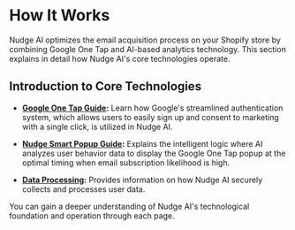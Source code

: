 # How It Works

Nudge AI optimizes the email acquisition process on your Shopify store by combining Google One Tap and AI-based analytics technology. This section explains in detail how Nudge AI's core technologies operate.

## Introduction to Core Technologies

- **[Google One Tap Guide](../../features-integrations/google-one-tap/index.md):** Learn how Google's streamlined authentication system, which allows users to easily sign up and consent to marketing with a single click, is utilized in Nudge AI.

- **[Nudge Smart Popup Guide](../../features-integrations/smart-popup/index.md):** Explains the intelligent logic where AI analyzes user behavior data to display the Google One Tap popup at the optimal timing when email subscription likelihood is high.

- **[Data Processing](../data-processing/index.md):** Provides information on how Nudge AI securely collects and processes user data.

You can gain a deeper understanding of Nudge AI's technological foundation and operation through each page.

